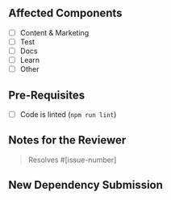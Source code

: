 ## Affected Components
* [ ] Content & Marketing
* [ ] Test
* [ ] Docs
* [ ] Learn
* [ ] Other

## Pre-Requisites
* [ ] Code is linted (`npm run lint`)

<!-- You can erase any parts of this template not applicable to your Pull Request. -->
## Notes for the Reviewer
<!-- Anything the reviewer should pay extra attention to. -->

> Resolves #[issue-number]

## New Dependency Submission
<!-- Please explain here why we need the new dependency. -->
